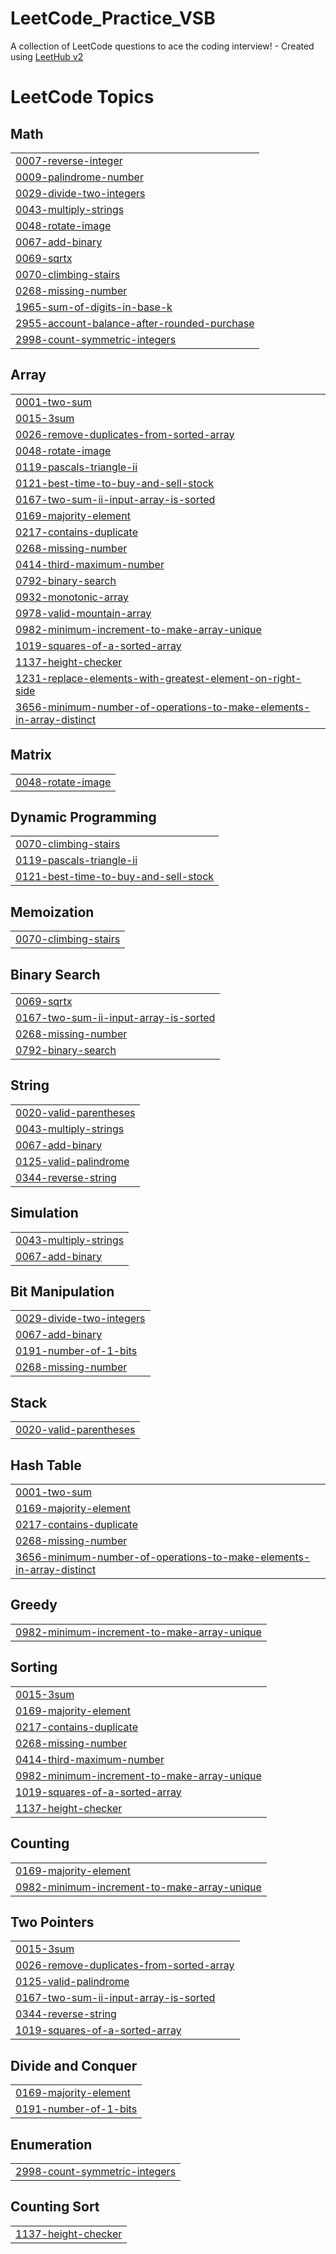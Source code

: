 # LeetCode_Practice_VSB
A collection of LeetCode questions to ace the coding interview! - Created using [LeetHub v2](https://github.com/arunbhardwaj/LeetHub-2.0)

<!---LeetCode Topics Start-->
# LeetCode Topics
## Math
|  |
| ------- |
| [0007-reverse-integer](https://github.com/Sivasubramani-velusamy/LeetCode_Practice_VSB/tree/master/0007-reverse-integer) |
| [0009-palindrome-number](https://github.com/Sivasubramani-velusamy/LeetCode_Practice_VSB/tree/master/0009-palindrome-number) |
| [0029-divide-two-integers](https://github.com/Sivasubramani-velusamy/LeetCode_Practice_VSB/tree/master/0029-divide-two-integers) |
| [0043-multiply-strings](https://github.com/Sivasubramani-velusamy/LeetCode_Practice_VSB/tree/master/0043-multiply-strings) |
| [0048-rotate-image](https://github.com/Sivasubramani-velusamy/LeetCode_Practice_VSB/tree/master/0048-rotate-image) |
| [0067-add-binary](https://github.com/Sivasubramani-velusamy/LeetCode_Practice_VSB/tree/master/0067-add-binary) |
| [0069-sqrtx](https://github.com/Sivasubramani-velusamy/LeetCode_Practice_VSB/tree/master/0069-sqrtx) |
| [0070-climbing-stairs](https://github.com/Sivasubramani-velusamy/LeetCode_Practice_VSB/tree/master/0070-climbing-stairs) |
| [0268-missing-number](https://github.com/Sivasubramani-velusamy/LeetCode_Practice_VSB/tree/master/0268-missing-number) |
| [1965-sum-of-digits-in-base-k](https://github.com/Sivasubramani-velusamy/LeetCode_Practice_VSB/tree/master/1965-sum-of-digits-in-base-k) |
| [2955-account-balance-after-rounded-purchase](https://github.com/Sivasubramani-velusamy/LeetCode_Practice_VSB/tree/master/2955-account-balance-after-rounded-purchase) |
| [2998-count-symmetric-integers](https://github.com/Sivasubramani-velusamy/LeetCode_Practice_VSB/tree/master/2998-count-symmetric-integers) |
## Array
|  |
| ------- |
| [0001-two-sum](https://github.com/Sivasubramani-velusamy/LeetCode_Practice_VSB/tree/master/0001-two-sum) |
| [0015-3sum](https://github.com/Sivasubramani-velusamy/LeetCode_Practice_VSB/tree/master/0015-3sum) |
| [0026-remove-duplicates-from-sorted-array](https://github.com/Sivasubramani-velusamy/LeetCode_Practice_VSB/tree/master/0026-remove-duplicates-from-sorted-array) |
| [0048-rotate-image](https://github.com/Sivasubramani-velusamy/LeetCode_Practice_VSB/tree/master/0048-rotate-image) |
| [0119-pascals-triangle-ii](https://github.com/Sivasubramani-velusamy/LeetCode_Practice_VSB/tree/master/0119-pascals-triangle-ii) |
| [0121-best-time-to-buy-and-sell-stock](https://github.com/Sivasubramani-velusamy/LeetCode_Practice_VSB/tree/master/0121-best-time-to-buy-and-sell-stock) |
| [0167-two-sum-ii-input-array-is-sorted](https://github.com/Sivasubramani-velusamy/LeetCode_Practice_VSB/tree/master/0167-two-sum-ii-input-array-is-sorted) |
| [0169-majority-element](https://github.com/Sivasubramani-velusamy/LeetCode_Practice_VSB/tree/master/0169-majority-element) |
| [0217-contains-duplicate](https://github.com/Sivasubramani-velusamy/LeetCode_Practice_VSB/tree/master/0217-contains-duplicate) |
| [0268-missing-number](https://github.com/Sivasubramani-velusamy/LeetCode_Practice_VSB/tree/master/0268-missing-number) |
| [0414-third-maximum-number](https://github.com/Sivasubramani-velusamy/LeetCode_Practice_VSB/tree/master/0414-third-maximum-number) |
| [0792-binary-search](https://github.com/Sivasubramani-velusamy/LeetCode_Practice_VSB/tree/master/0792-binary-search) |
| [0932-monotonic-array](https://github.com/Sivasubramani-velusamy/LeetCode_Practice_VSB/tree/master/0932-monotonic-array) |
| [0978-valid-mountain-array](https://github.com/Sivasubramani-velusamy/LeetCode_Practice_VSB/tree/master/0978-valid-mountain-array) |
| [0982-minimum-increment-to-make-array-unique](https://github.com/Sivasubramani-velusamy/LeetCode_Practice_VSB/tree/master/0982-minimum-increment-to-make-array-unique) |
| [1019-squares-of-a-sorted-array](https://github.com/Sivasubramani-velusamy/LeetCode_Practice_VSB/tree/master/1019-squares-of-a-sorted-array) |
| [1137-height-checker](https://github.com/Sivasubramani-velusamy/LeetCode_Practice_VSB/tree/master/1137-height-checker) |
| [1231-replace-elements-with-greatest-element-on-right-side](https://github.com/Sivasubramani-velusamy/LeetCode_Practice_VSB/tree/master/1231-replace-elements-with-greatest-element-on-right-side) |
| [3656-minimum-number-of-operations-to-make-elements-in-array-distinct](https://github.com/Sivasubramani-velusamy/LeetCode_Practice_VSB/tree/master/3656-minimum-number-of-operations-to-make-elements-in-array-distinct) |
## Matrix
|  |
| ------- |
| [0048-rotate-image](https://github.com/Sivasubramani-velusamy/LeetCode_Practice_VSB/tree/master/0048-rotate-image) |
## Dynamic Programming
|  |
| ------- |
| [0070-climbing-stairs](https://github.com/Sivasubramani-velusamy/LeetCode_Practice_VSB/tree/master/0070-climbing-stairs) |
| [0119-pascals-triangle-ii](https://github.com/Sivasubramani-velusamy/LeetCode_Practice_VSB/tree/master/0119-pascals-triangle-ii) |
| [0121-best-time-to-buy-and-sell-stock](https://github.com/Sivasubramani-velusamy/LeetCode_Practice_VSB/tree/master/0121-best-time-to-buy-and-sell-stock) |
## Memoization
|  |
| ------- |
| [0070-climbing-stairs](https://github.com/Sivasubramani-velusamy/LeetCode_Practice_VSB/tree/master/0070-climbing-stairs) |
## Binary Search
|  |
| ------- |
| [0069-sqrtx](https://github.com/Sivasubramani-velusamy/LeetCode_Practice_VSB/tree/master/0069-sqrtx) |
| [0167-two-sum-ii-input-array-is-sorted](https://github.com/Sivasubramani-velusamy/LeetCode_Practice_VSB/tree/master/0167-two-sum-ii-input-array-is-sorted) |
| [0268-missing-number](https://github.com/Sivasubramani-velusamy/LeetCode_Practice_VSB/tree/master/0268-missing-number) |
| [0792-binary-search](https://github.com/Sivasubramani-velusamy/LeetCode_Practice_VSB/tree/master/0792-binary-search) |
## String
|  |
| ------- |
| [0020-valid-parentheses](https://github.com/Sivasubramani-velusamy/LeetCode_Practice_VSB/tree/master/0020-valid-parentheses) |
| [0043-multiply-strings](https://github.com/Sivasubramani-velusamy/LeetCode_Practice_VSB/tree/master/0043-multiply-strings) |
| [0067-add-binary](https://github.com/Sivasubramani-velusamy/LeetCode_Practice_VSB/tree/master/0067-add-binary) |
| [0125-valid-palindrome](https://github.com/Sivasubramani-velusamy/LeetCode_Practice_VSB/tree/master/0125-valid-palindrome) |
| [0344-reverse-string](https://github.com/Sivasubramani-velusamy/LeetCode_Practice_VSB/tree/master/0344-reverse-string) |
## Simulation
|  |
| ------- |
| [0043-multiply-strings](https://github.com/Sivasubramani-velusamy/LeetCode_Practice_VSB/tree/master/0043-multiply-strings) |
| [0067-add-binary](https://github.com/Sivasubramani-velusamy/LeetCode_Practice_VSB/tree/master/0067-add-binary) |
## Bit Manipulation
|  |
| ------- |
| [0029-divide-two-integers](https://github.com/Sivasubramani-velusamy/LeetCode_Practice_VSB/tree/master/0029-divide-two-integers) |
| [0067-add-binary](https://github.com/Sivasubramani-velusamy/LeetCode_Practice_VSB/tree/master/0067-add-binary) |
| [0191-number-of-1-bits](https://github.com/Sivasubramani-velusamy/LeetCode_Practice_VSB/tree/master/0191-number-of-1-bits) |
| [0268-missing-number](https://github.com/Sivasubramani-velusamy/LeetCode_Practice_VSB/tree/master/0268-missing-number) |
## Stack
|  |
| ------- |
| [0020-valid-parentheses](https://github.com/Sivasubramani-velusamy/LeetCode_Practice_VSB/tree/master/0020-valid-parentheses) |
## Hash Table
|  |
| ------- |
| [0001-two-sum](https://github.com/Sivasubramani-velusamy/LeetCode_Practice_VSB/tree/master/0001-two-sum) |
| [0169-majority-element](https://github.com/Sivasubramani-velusamy/LeetCode_Practice_VSB/tree/master/0169-majority-element) |
| [0217-contains-duplicate](https://github.com/Sivasubramani-velusamy/LeetCode_Practice_VSB/tree/master/0217-contains-duplicate) |
| [0268-missing-number](https://github.com/Sivasubramani-velusamy/LeetCode_Practice_VSB/tree/master/0268-missing-number) |
| [3656-minimum-number-of-operations-to-make-elements-in-array-distinct](https://github.com/Sivasubramani-velusamy/LeetCode_Practice_VSB/tree/master/3656-minimum-number-of-operations-to-make-elements-in-array-distinct) |
## Greedy
|  |
| ------- |
| [0982-minimum-increment-to-make-array-unique](https://github.com/Sivasubramani-velusamy/LeetCode_Practice_VSB/tree/master/0982-minimum-increment-to-make-array-unique) |
## Sorting
|  |
| ------- |
| [0015-3sum](https://github.com/Sivasubramani-velusamy/LeetCode_Practice_VSB/tree/master/0015-3sum) |
| [0169-majority-element](https://github.com/Sivasubramani-velusamy/LeetCode_Practice_VSB/tree/master/0169-majority-element) |
| [0217-contains-duplicate](https://github.com/Sivasubramani-velusamy/LeetCode_Practice_VSB/tree/master/0217-contains-duplicate) |
| [0268-missing-number](https://github.com/Sivasubramani-velusamy/LeetCode_Practice_VSB/tree/master/0268-missing-number) |
| [0414-third-maximum-number](https://github.com/Sivasubramani-velusamy/LeetCode_Practice_VSB/tree/master/0414-third-maximum-number) |
| [0982-minimum-increment-to-make-array-unique](https://github.com/Sivasubramani-velusamy/LeetCode_Practice_VSB/tree/master/0982-minimum-increment-to-make-array-unique) |
| [1019-squares-of-a-sorted-array](https://github.com/Sivasubramani-velusamy/LeetCode_Practice_VSB/tree/master/1019-squares-of-a-sorted-array) |
| [1137-height-checker](https://github.com/Sivasubramani-velusamy/LeetCode_Practice_VSB/tree/master/1137-height-checker) |
## Counting
|  |
| ------- |
| [0169-majority-element](https://github.com/Sivasubramani-velusamy/LeetCode_Practice_VSB/tree/master/0169-majority-element) |
| [0982-minimum-increment-to-make-array-unique](https://github.com/Sivasubramani-velusamy/LeetCode_Practice_VSB/tree/master/0982-minimum-increment-to-make-array-unique) |
## Two Pointers
|  |
| ------- |
| [0015-3sum](https://github.com/Sivasubramani-velusamy/LeetCode_Practice_VSB/tree/master/0015-3sum) |
| [0026-remove-duplicates-from-sorted-array](https://github.com/Sivasubramani-velusamy/LeetCode_Practice_VSB/tree/master/0026-remove-duplicates-from-sorted-array) |
| [0125-valid-palindrome](https://github.com/Sivasubramani-velusamy/LeetCode_Practice_VSB/tree/master/0125-valid-palindrome) |
| [0167-two-sum-ii-input-array-is-sorted](https://github.com/Sivasubramani-velusamy/LeetCode_Practice_VSB/tree/master/0167-two-sum-ii-input-array-is-sorted) |
| [0344-reverse-string](https://github.com/Sivasubramani-velusamy/LeetCode_Practice_VSB/tree/master/0344-reverse-string) |
| [1019-squares-of-a-sorted-array](https://github.com/Sivasubramani-velusamy/LeetCode_Practice_VSB/tree/master/1019-squares-of-a-sorted-array) |
## Divide and Conquer
|  |
| ------- |
| [0169-majority-element](https://github.com/Sivasubramani-velusamy/LeetCode_Practice_VSB/tree/master/0169-majority-element) |
| [0191-number-of-1-bits](https://github.com/Sivasubramani-velusamy/LeetCode_Practice_VSB/tree/master/0191-number-of-1-bits) |
## Enumeration
|  |
| ------- |
| [2998-count-symmetric-integers](https://github.com/Sivasubramani-velusamy/LeetCode_Practice_VSB/tree/master/2998-count-symmetric-integers) |
## Counting Sort
|  |
| ------- |
| [1137-height-checker](https://github.com/Sivasubramani-velusamy/LeetCode_Practice_VSB/tree/master/1137-height-checker) |
<!---LeetCode Topics End-->